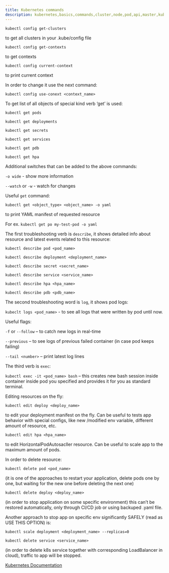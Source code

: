```yaml
---
title: Kubernetes commands
description: kubernetes,basics,commands,cluster,node,pod,api,master,kubectl
---
```


```kubectl config get-clusters``` 

to get all clusters in your .kube/config file

```kubectl config get-contexts``` 

to get contexts

```kubectl config current-context``` 

to print current context


In order to change it use the next command:

```kubectl config use-conext <context_name>```


To get list of all objects of special kind verb ‘get’ is used:

```kubectl get pods```

```kubectl get deployments```

```kubectl get secrets```

```kubectl get services```

```kubectl get pdb```

```kubectl get hpa```


Additional switches that can be added to the above commands:

```-o wide``` - show more information

```--watch``` or ```-w``` - watch for changes


Useful ```get``` command:

```kubectl get <object_type> <object_name> -o yaml``` 
 
to print YAML manifest of requested resource

For ex. ```kubectl get po my-test-pod -o yaml```


The first troubleshooting verb is ```describe```, it shows detailed info about resource and latest events related to this resource:

```kubectl describe pod <pod_name>```

```kubectl describe deployment <deployment_name>```

```kubectl describe secret <secret_name>```

```kubectl describe service <service_name>```

```kubectl describe hpa <hpa_name>```

```kubectl describe pdb <pdb_name>```   


The second troubleshooting word is ```log```, it shows pod logs:

```kubeclt logs <pod_name>``` - to see all logs that were written by pod until now.


Useful flags:

```-f``` or ```--follow``` – to catch new logs in real-time

```--previous``` – to see logs of previous failed container (in case pod keeps failing)

```--tail <number>``` – print <number> latest log lines


The third verb is ```exec```:

```kubectl exec -it <pod_name> bash``` – this creates new bash session inside container inside pod you specified and provides it for you as standard terminal.


Editing resources on the fly:

```kubectl edit deploy <deploy_name>```

to edit your deployment manifest on the fly. Can be useful to tests app behavior with special configs, like new
/modified env variable, different amount of resource, etc.

```kubectl edit hpa <hpa_name>```

to edit HorizontalPodAutosacller resource. Can be useful to scale app to the maximum amount of pods.


In order to delete resource:

```kubectl delete pod <pod_name>```  

(it is one of the approaches to restart your application, delete pods one by one, but waiting for the new one before deleting
the next one)

```kubectl delete deploy <deploy_name>```

(in order to stop application on some specific environment) this can’t be restored automatically, only through CI/CD
job or using backuped .yaml file.


Another approach to stop app on specific env significantly SAFELY (read as USE THIS OPTION) is:

```kubectl scale deployment <deployment_name> --replicas=0```



```kubectl delete service <service_name>```

(in order to delete k8s service together with corresponding LoadBalancer in cloud), traffic to app will be stopped. 



[Kubernetes Documentation](https://kubernetes.io/docs/home/)
